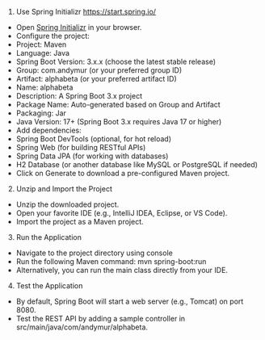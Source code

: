 1. Use Spring Initializr https://start.spring.io/

- Open [Spring Initializr]([url](https://start.spring.io/)) in your browser.
- Configure the project:
- Project: Maven
- Language: Java
- Spring Boot Version: 3.x.x (choose the latest stable release)
- Group: com.andymur (or your preferred group ID)
- Artifact: alphabeta (or your preferred artifact ID)
- Name: alphabeta
- Description: A Spring Boot 3.x project
- Package Name: Auto-generated based on Group and Artifact
- Packaging: Jar
- Java Version: 17+ (Spring Boot 3.x requires Java 17 or higher)
- Add dependencies:
- Spring Boot DevTools (optional, for hot reload)
- Spring Web (for building RESTful APIs)
- Spring Data JPA (for working with databases)
- H2 Database (or another database like MySQL or PostgreSQL if needed)
- Click on Generate to download a pre-configured Maven project.

2.  Unzip and Import the Project
- Unzip the downloaded project.
- Open your favorite IDE (e.g., IntelliJ IDEA, Eclipse, or VS Code).
- Import the project as a Maven project.

3. Run the Application
- Navigate to the project directory using console
- Run the following Maven command:
mvn spring-boot:run
- Alternatively, you can run the main class directly from your IDE.

4. Test the Application
- By default, Spring Boot will start a web server (e.g., Tomcat) on port 8080.
- Test the REST API by adding a sample controller in src/main/java/com/andymur/alphabeta.
